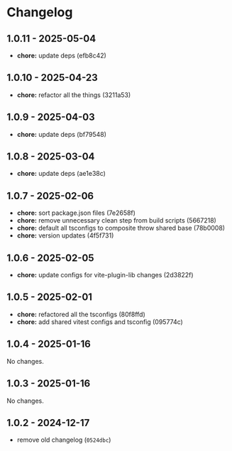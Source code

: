 # Changelog

## 1.0.11 - 2025-05-04

- __chore:__ update deps (efb8c42)

## 1.0.10 - 2025-04-23

- __chore:__ refactor all the things (3211a53)

## 1.0.9 - 2025-04-03

- __chore:__ update deps (bf79548)

## 1.0.8 - 2025-03-04

- __chore:__ update deps (ae1e38c)

## 1.0.7 - 2025-02-06

- __chore:__ sort package.json files (7e2658f)
- __chore:__ remove unnecessary clean step from build scripts (5667218)
- __chore:__ default all tsconfigs to composite throw shared base (78b0008)
- __chore:__ version updates (4f5f731)

## 1.0.6 - 2025-02-05

- __chore:__ update configs for vite-plugin-lib changes (2d3822f)

## 1.0.5 - 2025-02-01

- __chore:__ refactored all the tsconfigs (80f8ffd)
- __chore:__ add shared vitest configs and tsconfig (095774c)

## 1.0.4 - 2025-01-16

No changes.

## 1.0.3 - 2025-01-16

No changes.

## 1.0.2 - 2024-12-17

- remove old changelog (`0524dbc`)
